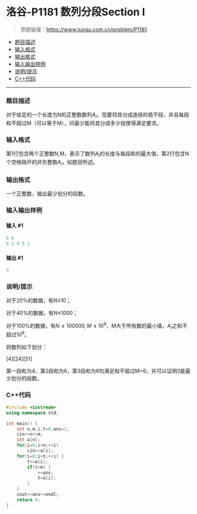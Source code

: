 # 洛谷-P1181 数列分段Section I

> 原题链接：https://www.luogu.com.cn/problem/P1181

- [题目描述](#题目描述)
- [输入格式](#输入格式)
- [输出格式](#输出格式)
- [输入输出样例](#输入输出样例)
- [说明/提示](#说明/提示)
- [C++代码](#C++代码)

---

### <a name="题目描述">题目描述</a>

对于给定的一个长度为N的正整数数列$A_i$，现要将其分成连续的若干段，并且每段和不超过M（可以等于M），问最少能将其分成多少段使得满足要求。

### <a name="输入格式">输入格式</a>

第1行包含两个正整数N,M，表示了数列$A_i$的长度与每段和的最大值，第2行包含N个空格隔开的非负整数$A_i$，如题目所述。

### <a name="输出格式">输出格式</a>

一个正整数，输出最少划分的段数。

### <a name="输入输出样例">输入输出样例</a>

#### 输入 #1

```c++
5 6
4 2 4 5 1
```

#### 输出 #1

```c++
3
```

### <a name="说明/提示">说明/提示</a>

对于20%的数据，有N≤10；

对于40%的数据，有N≤1000；

对于100%的数据，有$N≤100000,M≤10^9$，M大于所有数的最小值，$A_i$之和不超过$10^9$。

将数列如下划分：

\[4]\[24]\[51]

第一段和为4，第2段和为6，第3段和为6均满足和不超过M=6，并可以证明3是最少划分的段数。

### <a name="C++代码">C++代码</a>

```c++
#include <iostream>
using namespace std;

int main() {
    int n,m,i,t=0,ans=1;
    cin>>n>>m;
    int a[n];
    for(i=0;i<n;++i)
        cin>>a[i];
    for(i=0;i<n;++i) {
        t+=a[i];
        if(t>m) {
            ++ans;
            t=a[i];
        }
    }
    cout<<ans<<endl;
    return 0;
}
```